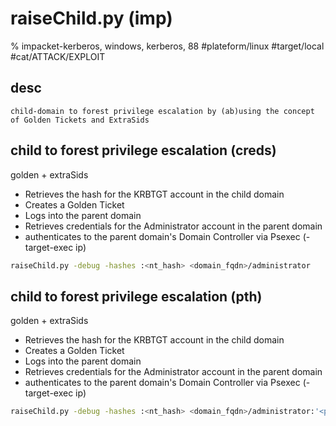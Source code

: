# raiseChild.py (imp)

% impacket-kerberos, windows, kerberos, 88
#plateform/linux #target/local  #cat/ATTACK/EXPLOIT

## desc
```
child-domain to forest privilege escalation by (ab)using the concept of Golden Tickets and ExtraSids
```

## child to forest privilege escalation (creds) 
golden + extraSids
- Retrieves the hash for the KRBTGT account in the child domain
- Creates a Golden Ticket
- Logs into the parent domain
- Retrieves credentials for the Administrator account in the parent domain
- authenticates to the parent domain's Domain Controller via Psexec (-target-exec ip)
```bash
raiseChild.py -debug -hashes :<nt_hash> <domain_fqdn>/administrator
```

## child to forest privilege escalation (pth) 
golden + extraSids
- Retrieves the hash for the KRBTGT account in the child domain
- Creates a Golden Ticket
- Logs into the parent domain
- Retrieves credentials for the Administrator account in the parent domain
- authenticates to the parent domain's Domain Controller via Psexec (-target-exec ip)
```bash
raiseChild.py -debug -hashes :<nt_hash> <domain_fqdn>/administrator:'<password>
```

